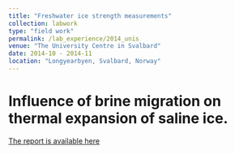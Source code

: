 ```yaml
---
title: "Freshwater ice strength measurements"
collection: labwork
type: "field work"
permalink: /lab_experience/2014_unis
venue: "The University Centre in Svalbard"
date: 2014-10 - 2014-11
location: "Longyearbyen, Svalbard, Norway"
---
```


Influence of brine migration on thermal expansion of saline ice.
======

[The report is available here](d-murashkin.github.io/files/2014_labwork.pdf)
